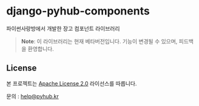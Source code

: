 # django-pyhub-components

파이썬사랑방에서 개발한 장고 컴포넌트 라이브러리

> **Note**: 이 라이브러리는 현재 베타버전입니다. 기능이 변경될 수 있으며, 피드백을 환영합니다.


## License

본 프로젝트는 [Apache License 2.0](LICENSE) 라이선스를 따릅니다.

문의 : help@pyhub.kr

